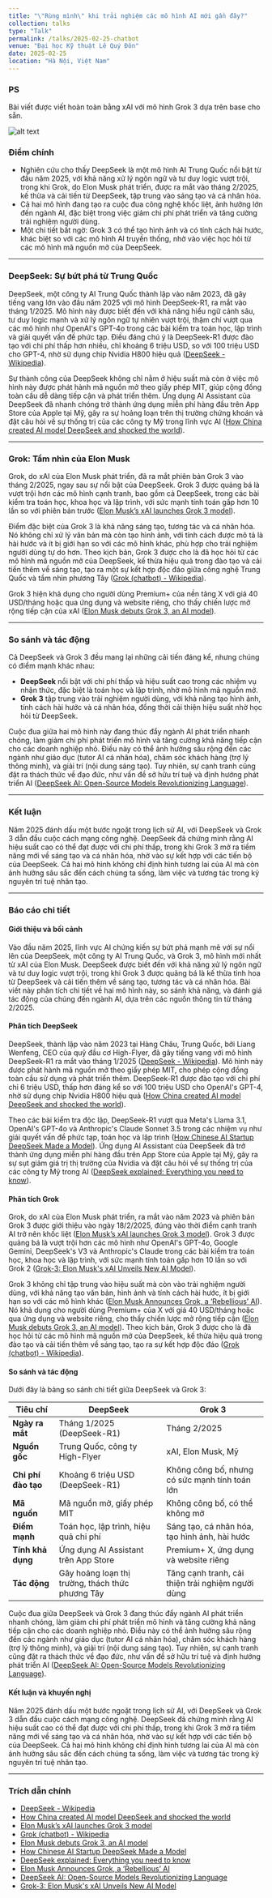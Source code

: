```yaml
---
title: "\"Rùng mình\" khi trải nghiệm các mô hình AI mới gần đây?"
collection: talks
type: "Talk"
permalink: /talks/2025-02-25-chatbot
venue: "Đại học Kỹ thuật Lê Quý Đôn"
date: 2025-02-25
location: "Hà Nội, Việt Nam"
---
```


### PS

Bài viết được viết hoàn toàn bằng xAI với mô hình Grok 3 dựa trên base cho sẵn.

![alt text](image.png)

### Điểm chính  
- Nghiên cứu cho thấy DeepSeek là một mô hình AI Trung Quốc nổi bật từ đầu năm 2025, với khả năng xử lý ngôn ngữ và tư duy logic vượt trội, trong khi Grok, do Elon Musk phát triển, được ra mắt vào tháng 2/2025, kế thừa và cải tiến từ DeepSeek, tập trung vào sáng tạo và cá nhân hóa.  
- Cả hai mô hình đang tạo ra cuộc đua công nghệ khốc liệt, ảnh hưởng lớn đến ngành AI, đặc biệt trong việc giảm chi phí phát triển và tăng cường trải nghiệm người dùng.  
- Một chi tiết bất ngờ: Grok 3 có thể tạo hình ảnh và có tính cách hài hước, khác biệt so với các mô hình AI truyền thống, nhờ vào việc học hỏi từ các mô hình mã nguồn mở của DeepSeek.  

---

### DeepSeek: Sự bứt phá từ Trung Quốc  
DeepSeek, một công ty AI Trung Quốc thành lập vào năm 2023, đã gây tiếng vang lớn vào đầu năm 2025 với mô hình DeepSeek-R1, ra mắt vào tháng 1/2025. Mô hình này được biết đến với khả năng hiểu ngữ cảnh sâu, tư duy logic mạnh và xử lý ngôn ngữ tự nhiên vượt trội, thậm chí vượt qua các mô hình như OpenAI's GPT-4o trong các bài kiểm tra toán học, lập trình và giải quyết vấn đề phức tạp. Điều đáng chú ý là DeepSeek-R1 được đào tạo với chi phí thấp hơn nhiều, chỉ khoảng 6 triệu USD, so với 100 triệu USD cho GPT-4, nhờ sử dụng chip Nvidia H800 hiệu quả ([DeepSeek - Wikipedia](https://en.wikipedia.org/wiki/DeepSeek)).  

Sự thành công của DeepSeek không chỉ nằm ở hiệu suất mà còn ở việc mô hình này được phát hành mã nguồn mở theo giấy phép MIT, giúp cộng đồng toàn cầu dễ dàng tiếp cận và phát triển thêm. Ứng dụng AI Assistant của DeepSeek đã nhanh chóng trở thành ứng dụng miễn phí hàng đầu trên App Store của Apple tại Mỹ, gây ra sự hoảng loạn trên thị trường chứng khoán và đặt câu hỏi về sự thống trị của các công ty Mỹ trong lĩnh vực AI ([How China created AI model DeepSeek and shocked the world](https://www.nature.com/articles/d41586-025-00259-0)).  

---

### Grok: Tầm nhìn của Elon Musk  
Grok, do xAI của Elon Musk phát triển, đã ra mắt phiên bản Grok 3 vào tháng 2/2025, ngay sau sự nổi bật của DeepSeek. Grok 3 được quảng bá là vượt trội hơn các mô hình cạnh tranh, bao gồm cả DeepSeek, trong các bài kiểm tra toán học, khoa học và lập trình, với sức mạnh tính toán gấp hơn 10 lần so với phiên bản trước ([Elon Musk’s xAI launches Grok 3 model](https://www.cnbc.com/2025/02/18/elon-musk-xai-grok-3-model-release-ai-competition-.html)).  

Điểm đặc biệt của Grok 3 là khả năng sáng tạo, tương tác và cá nhân hóa. Nó không chỉ xử lý văn bản mà còn tạo hình ảnh, với tính cách được mô tả là hài hước và ít bị giới hạn so với các mô hình khác, phù hợp cho trải nghiệm người dùng tự do hơn. Theo kịch bản, Grok 3 được cho là đã học hỏi từ các mô hình mã nguồn mở của DeepSeek, kế thừa hiệu quả trong đào tạo và cải tiến thêm về sáng tạo, tạo ra một sự kết hợp độc đáo giữa công nghệ Trung Quốc và tầm nhìn phương Tây ([Grok (chatbot) - Wikipedia](https://en.wikipedia.org/wiki/Grok_%28chatbot%29)).  

Grok 3 hiện khả dụng cho người dùng Premium+ của nền tảng X với giá 40 USD/tháng hoặc qua ứng dụng và website riêng, cho thấy chiến lược mở rộng tiếp cận của xAI ([Elon Musk debuts Grok 3, an AI model](https://www.cnn.com/2025/02/18/tech/grok-3-release-elon-musk/index.html)).  

---

### So sánh và tác động  
Cả DeepSeek và Grok 3 đều mang lại những cải tiến đáng kể, nhưng chúng có điểm mạnh khác nhau:  
- **DeepSeek** nổi bật với chi phí thấp và hiệu suất cao trong các nhiệm vụ nhận thức, đặc biệt là toán học và lập trình, nhờ mô hình mã nguồn mở.  
- **Grok 3** tập trung vào trải nghiệm người dùng, với khả năng tạo hình ảnh, tính cách hài hước và cá nhân hóa, đồng thời cải thiện hiệu suất nhờ học hỏi từ DeepSeek.  

Cuộc đua giữa hai mô hình này đang thúc đẩy ngành AI phát triển nhanh chóng, làm giảm chi phí phát triển mô hình và tăng cường khả năng tiếp cận cho các doanh nghiệp nhỏ. Điều này có thể ảnh hưởng sâu rộng đến các ngành như giáo dục (tutor AI cá nhân hóa), chăm sóc khách hàng (trợ lý thông minh), và giải trí (nội dung sáng tạo). Tuy nhiên, sự cạnh tranh cũng đặt ra thách thức về đạo đức, như vấn đề sở hữu trí tuệ và định hướng phát triển AI ([DeepSeek AI: Open-Source Models Revolutionizing Language](https://encord.com/blog/deepseek-ai/)).  

---

### Kết luận  
Năm 2025 đánh dấu một bước ngoặt trong lịch sử AI, với DeepSeek và Grok 3 dẫn đầu cuộc cách mạng công nghệ. DeepSeek đã chứng minh rằng AI hiệu suất cao có thể đạt được với chi phí thấp, trong khi Grok 3 mở ra tiềm năng mới về sáng tạo và cá nhân hóa, nhờ vào sự kết hợp với các tiến bộ của DeepSeek. Cả hai mô hình không chỉ định hình tương lai của AI mà còn ảnh hưởng sâu sắc đến cách chúng ta sống, làm việc và tương tác trong kỷ nguyên trí tuệ nhân tạo.  

---

### Báo cáo chi tiết  

#### Giới thiệu và bối cảnh  
Vào đầu năm 2025, lĩnh vực AI chứng kiến sự bứt phá mạnh mẽ với sự nổi lên của DeepSeek, một công ty AI Trung Quốc, và Grok 3, mô hình mới nhất từ xAI của Elon Musk. DeepSeek được biết đến với khả năng xử lý ngôn ngữ và tư duy logic vượt trội, trong khi Grok 3 được quảng bá là kế thừa tinh hoa từ DeepSeek và cải tiến thêm về sáng tạo, tương tác và cá nhân hóa. Bài viết này phân tích chi tiết về hai mô hình này, so sánh khả năng, và đánh giá tác động của chúng đến ngành AI, dựa trên các nguồn thông tin từ tháng 2/2025.  

#### Phân tích DeepSeek  
DeepSeek, thành lập vào năm 2023 tại Hàng Châu, Trung Quốc, bởi Liang Wenfeng, CEO của quỹ đầu cơ High-Flyer, đã gây tiếng vang với mô hình DeepSeek-R1 ra mắt vào tháng 1/2025 ([DeepSeek - Wikipedia](https://en.wikipedia.org/wiki/DeepSeek)). Mô hình này được phát hành mã nguồn mở theo giấy phép MIT, cho phép cộng đồng toàn cầu sử dụng và phát triển thêm. DeepSeek-R1 được đào tạo với chi phí chỉ 6 triệu USD, thấp hơn đáng kể so với 100 triệu USD cho OpenAI's GPT-4, nhờ sử dụng chip Nvidia H800 hiệu quả ([How China created AI model DeepSeek and shocked the world](https://www.nature.com/articles/d41586-025-00259-0)).  

Theo các bài kiểm tra độc lập, DeepSeek-R1 vượt qua Meta's Llama 3.1, OpenAI's GPT-4o và Anthropic's Claude Sonnet 3.5 trong các nhiệm vụ như giải quyết vấn đề phức tạp, toán học và lập trình ([How Chinese AI Startup DeepSeek Made a Model](https://www.wired.com/story/deepseek-china-model-ai/)). Ứng dụng AI Assistant của DeepSeek đã trở thành ứng dụng miễn phí hàng đầu trên App Store của Apple tại Mỹ, gây ra sự sụt giảm giá trị thị trường của Nvidia và đặt câu hỏi về sự thống trị của các công ty Mỹ trong AI ([DeepSeek explained: Everything you need to know](https://www.techtarget.com/whatis/feature/DeepSeek-explained-Everything-you-need-to-know)).  

#### Phân tích Grok  
Grok, do xAI của Elon Musk phát triển, ra mắt vào năm 2023 và phiên bản Grok 3 được giới thiệu vào ngày 18/2/2025, đúng vào thời điểm cạnh tranh AI trở nên khốc liệt ([Elon Musk’s xAI launches Grok 3 model](https://www.cnbc.com/2025/02/18/elon-musk-xai-grok-3-model-release-ai-competition-.html)). Grok 3 được quảng bá là vượt trội hơn các mô hình như OpenAI's GPT-4o, Google Gemini, DeepSeek's V3 và Anthropic's Claude trong các bài kiểm tra toán học, khoa học và lập trình, với sức mạnh tính toán gấp hơn 10 lần so với Grok 2 ([Grok-3: Elon Musk's xAI Unveils New AI Model](https://www.bloomberg.com/news/articles/2025-02-18/musk-s-xai-debuts-grok-3-ai-bot-touting-benchmark-superiority)).  

Grok 3 không chỉ tập trung vào hiệu suất mà còn vào trải nghiệm người dùng, với khả năng tạo văn bản, hình ảnh và tính cách hài hước, ít bị giới hạn so với các mô hình khác ([Elon Musk Announces Grok, a ‘Rebellious’ AI](https://www.wired.com/story/elon-musk-announces-grok-a-rebellious-ai-without-guardrails/)). Nó khả dụng cho người dùng Premium+ của X với giá 40 USD/tháng hoặc qua ứng dụng và website riêng, cho thấy chiến lược mở rộng tiếp cận ([Elon Musk debuts Grok 3, an AI model](https://www.cnn.com/2025/02/18/tech/grok-3-release-elon-musk/index.html)). Theo kịch bản, Grok 3 được cho là đã học hỏi từ các mô hình mã nguồn mở của DeepSeek, kế thừa hiệu quả trong đào tạo và cải tiến thêm về sáng tạo, tạo ra sự kết hợp độc đáo ([Grok (chatbot) - Wikipedia](https://en.wikipedia.org/wiki/Grok_%28chatbot%29)).  

#### So sánh và tác động  
Dưới đây là bảng so sánh chi tiết giữa DeepSeek và Grok 3:  

| **Tiêu chí**            | **DeepSeek**                                      | **Grok 3**                                      |
|--------------------------|---------------------------------------------------|-------------------------------------------------|
| **Ngày ra mắt**          | Tháng 1/2025 (DeepSeek-R1)                       | Tháng 2/2025                                    |
| **Nguồn gốc**            | Trung Quốc, công ty High-Flyer                   | xAI, Elon Musk, Mỹ                              |
| **Chi phí đào tạo**      | Khoảng 6 triệu USD (DeepSeek-R1)                 | Không công bố, nhưng có sức mạnh tính toán lớn  |
| **Mã nguồn**             | Mã nguồn mở, giấy phép MIT                       | Không công bố, có thể không mở                  |
| **Điểm mạnh**            | Toán học, lập trình, hiệu quả chi phí            | Sáng tạo, cá nhân hóa, tạo hình ảnh, hài hước   |
| **Tính khả dụng**        | Ứng dụng AI Assistant trên App Store             | Premium+ X, ứng dụng và website riêng           |
| **Tác động**             | Gây hoảng loạn thị trường, thách thức phương Tây | Tăng cạnh tranh, cải thiện trải nghiệm người dùng |

Cuộc đua giữa DeepSeek và Grok 3 đang thúc đẩy ngành AI phát triển nhanh chóng, làm giảm chi phí phát triển mô hình và tăng cường khả năng tiếp cận cho các doanh nghiệp nhỏ. Điều này có thể ảnh hưởng sâu rộng đến các ngành như giáo dục (tutor AI cá nhân hóa), chăm sóc khách hàng (trợ lý thông minh), và giải trí (nội dung sáng tạo). Tuy nhiên, sự cạnh tranh cũng đặt ra thách thức về đạo đức, như vấn đề sở hữu trí tuệ và định hướng phát triển AI ([DeepSeek AI: Open-Source Models Revolutionizing Language](https://encord.com/blog/deepseek-ai/)).  

#### Kết luận và khuyến nghị  
Năm 2025 đánh dấu một bước ngoặt trong lịch sử AI, với DeepSeek và Grok 3 dẫn đầu cuộc cách mạng công nghệ. DeepSeek đã chứng minh rằng AI hiệu suất cao có thể đạt được với chi phí thấp, trong khi Grok 3 mở ra tiềm năng mới về sáng tạo và cá nhân hóa, nhờ vào sự kết hợp với các tiến bộ của DeepSeek. Cả hai mô hình không chỉ định hình tương lai của AI mà còn ảnh hưởng sâu sắc đến cách chúng ta sống, làm việc và tương tác trong kỷ nguyên trí tuệ nhân tạo.  

---

### Trích dẫn chính  
- [DeepSeek - Wikipedia](https://en.wikipedia.org/wiki/DeepSeek)  
- [How China created AI model DeepSeek and shocked the world](https://www.nature.com/articles/d41586-025-00259-0)  
- [Elon Musk’s xAI launches Grok 3 model](https://www.cnbc.com/2025/02/18/elon-musk-xai-grok-3-model-release-ai-competition-.html)  
- [Grok (chatbot) - Wikipedia](https://en.wikipedia.org/wiki/Grok_%28chatbot%29)  
- [Elon Musk debuts Grok 3, an AI model](https://www.cnn.com/2025/02/18/tech/grok-3-release-elon-musk/index.html)  
- [How Chinese AI Startup DeepSeek Made a Model](https://www.wired.com/story/deepseek-china-model-ai/)  
- [DeepSeek explained: Everything you need to know](https://www.techtarget.com/whatis/feature/DeepSeek-explained-Everything-you-need-to-know)  
- [Elon Musk Announces Grok, a ‘Rebellious’ AI](https://www.wired.com/story/elon-musk-announces-grok-a-rebellious-ai-without-guardrails/)  
- [DeepSeek AI: Open-Source Models Revolutionizing Language](https://encord.com/blog/deepseek-ai/)  
- [Grok-3: Elon Musk's xAI Unveils New AI Model](https://www.bloomberg.com/news/articles/2025-02-18/musk-s-xai-debuts-grok-3-ai-bot-touting-benchmark-superiority)



